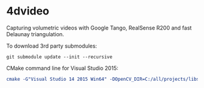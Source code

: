 # 4dvideo

Capturing volumetric videos with Google Tango, RealSense R200 and fast Delaunay triangulation.

To download 3rd party submodules:

```
git submodule update --init --recursive
```

CMake command line for Visual Studio 2015:

```cmake
cmake -G"Visual Studio 14 2015 Win64" -DOpenCV_DIR=C:/all/projects/libs/opencv-3.2.0/build/install -DGLFW_ROOT_DIR=C:/all/projects/libs/glfw-3.2.1.bin.WIN64 -DGLEW_LIBRARY=C:/all/projects/libs/glew-2.0.0/lib/Release/x64/glew32.lib -DGLEW_INCLUDE_DIR=C:/all/projects/libs/glew-2.0.0/include -DRSSDK_DIR="C:/Program Files (x86)/Intel/RSSDK" ../..
```